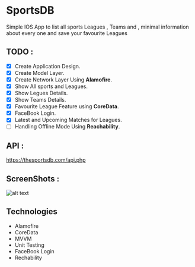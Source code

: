# SportsDB
Simple IOS App to list all sports Leagues , Teams and , minimal information about every one and save your favourite Leagues

## TODO :
- [X] Create Application Design.
- [X] Create Model Layer.
- [X] Create Network Layer Using **Alamofire**.
- [X] Show All sports and Leagues.
- [X] Show Legues Details.
- [X] Show Teams Details.
- [X] Favourite League Feature using **CoreData**.
- [X] FaceBook Login.
- [X] Latest and Upcoming Matches for Leagues.
- [ ] Handling Offline Mode Using **Reachability**.

## API : 
https://thesportsdb.com/api.php

## ScreenShots :
![alt text](https://github.com/bavly19/Sportive/blob/bavly/ScreenShots/1.png)

## Technologies
* Alamofire
* CoreData
* MVVM
* Unit Testing
* FaceBook Login
* Rechability
